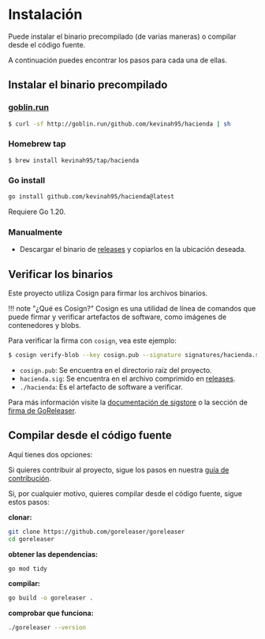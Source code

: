 # Instalación

Puede instalar el binario precompilado (de varias maneras) o compilar
desde el código fuente.

A continuación puedes encontrar los pasos para cada una de ellas.

## Instalar el binario precompilado

### [goblin.run](https://goblin.run)

```sh
$ curl -sf http://goblin.run/github.com/kevinah95/hacienda | sh
```

### Homebrew tap

```
$ brew install kevinah95/tap/hacienda
```

### Go install

```bash
go install github.com/kevinah95/hacienda@latest
```

Requiere Go 1.20.

### Manualmente

- Descargar el binario de [releases](https://github.com/kevinah95/hacienda/releases) 
y copiarlos en la ubicación deseada.

## Verificar los binarios

Este proyecto utiliza Cosign para firmar los archivos binarios. 

!!! note "¿Qué es Cosign?"
    Cosign es una utilidad de línea de comandos que puede firmar y verificar artefactos de software, como imágenes de contenedores y blobs.

Para verificar la firma con `cosign`, vea este ejemplo:

```bash
$ cosign verify-blob --key cosign.pub --signature signatures/hacienda.sig  ./hacienda
```

- `cosign.pub`: Se encuentra en el directorio raíz del proyecto.
- `hacienda.sig`: Se encuentra en el archivo comprimido en [releases](https://github.com/kevinah95/hacienda/releases).
- `./hacienda`: Es el artefacto de software a verificar.

Para más información visite la [documentación de sigstore](https://docs.sigstore.dev) o la sección de [firma de GoReleaser](https://goreleaser.com/customization/sign).

## Compilar desde el código fuente

Aquí tienes dos opciones:

Si quieres contribuir al proyecto, sigue los
pasos en nuestra [guía de contribución](/hacienda/contributing).

Si, por cualquier motivo, quieres compilar desde el código fuente, sigue estos pasos:

**clonar:**

```bash
git clone https://github.com/goreleaser/goreleaser
cd goreleaser
```

**obtener las dependencias:**

```bash
go mod tidy
```

**compilar:**

```bash
go build -o goreleaser .
```

**comprobar que funciona:**

```bash
./goreleaser --version
```